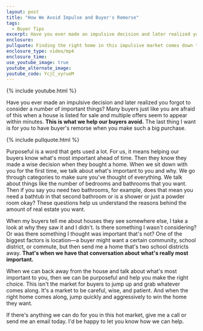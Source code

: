 ```yaml
---
layout: post
title: "How We Avoid Impulse and Buyer's Remorse"
tags:
  - Buyer Tips
excerpt: Have you ever made an impulsive decision and later realized you forgot to consider a number of important things? This is a notion a lot of buyers in our market are afraid of when a house is listed for sale and multiple offers seem to appear within minutes.
enclosure:
pullquote: Finding the right home in this impulsive market comes down to being purposeful.
enclosure_type: video/mp4
enclosure_time:
use_youtube_image: true
youtube_alternate_image:
youtube_code: YcjC_vyrueM
---
```



{% include youtube.html %}

Have you ever made an impulsive decision and later realized you forgot to consider a number of important things? Many buyers just like you are afraid of this when a house is listed for sale and multiple offers seem to appear within minutes. **This is what we help our buyers avoid.** The last thing I want is for you to have buyer's remorse when you make such a big purchase.

{% include pullquote.html %}

Purposeful is a word that gets used a lot. For us, it means helping our buyers know what's most important ahead of time. Then they know they made a wise decision when they bought a home. When we sit down with you for the first time, we talk about what's important to you and why. We go through categories to make sure you've thought of everything. We talk about things like the number of bedrooms and bathrooms that you want. Then if you say you need two bathrooms, for example, does that mean you need a bathtub in that second bathroom or is a shower or just a powder room okay? These questions help us understand the reasons behind the amount of real estate you want.

When my buyers tell me about houses they see somewhere else, I take a look at why they saw it and I didn't. Is there something I wasn't considering? Or was there something I thought was important that's not? One of the biggest factors is location—a buyer might want a certain community, school district, or commute, but then send me a home that's two school districts away. **That's when we have that conversation about what's really most important.**

When we can back away from the house and talk about what's most important to you, then we can be purposeful and help you make the right choice. This isn't the market for buyers to jump up and grab whatever comes along. It's a market to be careful, wise, and patient. And when the right home comes along, jump quickly and aggressively to win the home they want.

If there's anything we can do for you in this hot market, give me a call or send me an email today. I'd be happy to let you know how we can help.